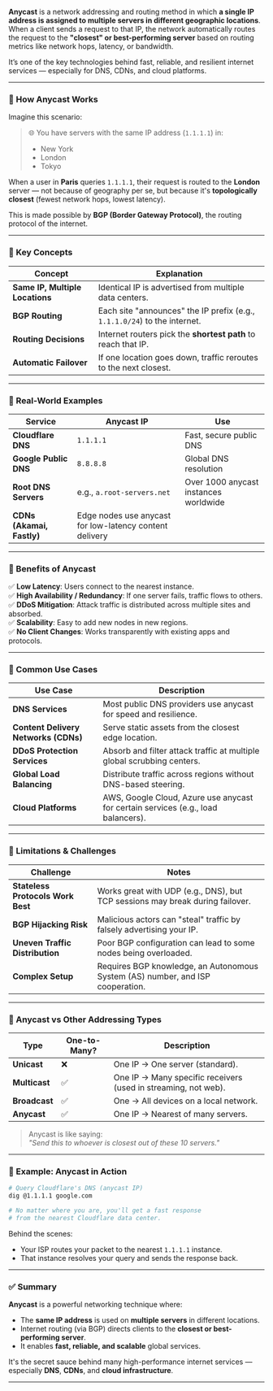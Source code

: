 **Anycast** is a network addressing and routing method in which **a single IP address is assigned to multiple servers in different geographic locations**. When a client sends a request to that IP, the network automatically routes the request to the **"closest" or best-performing server** based on routing metrics like network hops, latency, or bandwidth.

It’s one of the key technologies behind fast, reliable, and resilient internet services — especially for DNS, CDNs, and cloud platforms.

---

### 🔹 How Anycast Works

Imagine this scenario:

> 🌐 You have servers with the same IP address (`1.1.1.1`) in:
>
> - New York
> - London
> - Tokyo

When a user in **Paris** queries `1.1.1.1`, their request is routed to the **London** server — not because of geography per se, but because it's **topologically closest** (fewest network hops, lowest latency).

This is made possible by **BGP (Border Gateway Protocol)**, the routing protocol of the internet.

---

### 🔹 Key Concepts

| Concept                         | Explanation                                                               |
| ------------------------------- | ------------------------------------------------------------------------- |
| **Same IP, Multiple Locations** | Identical IP is advertised from multiple data centers.                    |
| **BGP Routing**                 | Each site "announces" the IP prefix (e.g., `1.1.1.0/24`) to the internet. |
| **Routing Decisions**           | Internet routers pick the **shortest path** to reach that IP.             |
| **Automatic Failover**          | If one location goes down, traffic reroutes to the next closest.          |

---

### 🔹 Real-World Examples

| Service                   | Anycast IP                                              | Use                                   |
| ------------------------- | ------------------------------------------------------- | ------------------------------------- |
| **Cloudflare DNS**        | `1.1.1.1`                                               | Fast, secure public DNS               |
| **Google Public DNS**     | `8.8.8.8`                                               | Global DNS resolution                 |
| **Root DNS Servers**      | e.g., `a.root-servers.net`                              | Over 1000 anycast instances worldwide |
| **CDNs (Akamai, Fastly)** | Edge nodes use anycast for low-latency content delivery |

---

### 🔹 Benefits of Anycast

✅ **Low Latency**: Users connect to the nearest instance.  
✅ **High Availability / Redundancy**: If one server fails, traffic flows to others.  
✅ **DDoS Mitigation**: Attack traffic is distributed across multiple sites and absorbed.  
✅ **Scalability**: Easy to add new nodes in new regions.  
✅ **No Client Changes**: Works transparently with existing apps and protocols.

---

### 🔹 Common Use Cases

| Use Case                             | Description                                                                       |
| ------------------------------------ | --------------------------------------------------------------------------------- |
| **DNS Services**                     | Most public DNS providers use anycast for speed and resilience.                   |
| **Content Delivery Networks (CDNs)** | Serve static assets from the closest edge location.                               |
| **DDoS Protection Services**         | Absorb and filter attack traffic at multiple global scrubbing centers.            |
| **Global Load Balancing**            | Distribute traffic across regions without DNS-based steering.                     |
| **Cloud Platforms**                  | AWS, Google Cloud, Azure use anycast for certain services (e.g., load balancers). |

---

### 🔹 Limitations & Challenges

| Challenge                         | Notes                                                                          |
| --------------------------------- | ------------------------------------------------------------------------------ |
| **Stateless Protocols Work Best** | Works great with UDP (e.g., DNS), but TCP sessions may break during failover.  |
| **BGP Hijacking Risk**            | Malicious actors can "steal" traffic by falsely advertising your IP.           |
| **Uneven Traffic Distribution**   | Poor BGP configuration can lead to some nodes being overloaded.                |
| **Complex Setup**                 | Requires BGP knowledge, an Autonomous System (AS) number, and ISP cooperation. |

---

### 🔹 Anycast vs Other Addressing Types

| Type          | One-to-Many? | Description                                                    |
| ------------- | ------------ | -------------------------------------------------------------- |
| **Unicast**   | ❌           | One IP → One server (standard).                                |
| **Multicast** | ✅           | One IP → Many specific receivers (used in streaming, not web). |
| **Broadcast** | ✅           | One → All devices on a local network.                          |
| **Anycast**   | ✅           | One IP → Nearest of many servers.                              |

> Anycast is like saying:  
> _"Send this to whoever is closest out of these 10 servers."_

---

### 🔹 Example: Anycast in Action

```bash
# Query Cloudflare's DNS (anycast IP)
dig @1.1.1.1 google.com

# No matter where you are, you'll get a fast response
# from the nearest Cloudflare data center.
```

Behind the scenes:

- Your ISP routes your packet to the nearest `1.1.1.1` instance.
- That instance resolves your query and sends the response back.

---

### ✅ Summary

**Anycast** is a powerful networking technique where:

- The **same IP address** is used on **multiple servers** in different locations.
- Internet routing (via BGP) directs clients to the **closest or best-performing server**.
- It enables **fast, reliable, and scalable** global services.

It's the secret sauce behind many high-performance internet services — especially **DNS**, **CDNs**, and **cloud infrastructure**.

---
